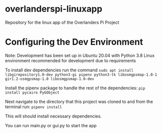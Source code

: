 # overlanderspi-linuxapp
Repository for the linux app of the Overlanders Pi Project

# Configuring the Dev Environment
Note: Development has been set up in Ubuntu 20.04 with Python 3.8
Linux environment recommended for development due to requirements

To install dev dependencies run the command 
`sudo apt install libgirepository1.0-dev python3-gi pipenv python3-tk libosmgpsmap-1.0-1 gir1.2-osmgpsmap-1.0 libosmgpsmap-1.0-dev`

Install the pipenv package to handle the rest of the dependencies:
`pip install pycairo PyGObject`

Next navigate to the directory that this project was cloned to and from the terminal run:
`pipenv install`

This will should install necessary dependencies.

You can run main.py or gui.py to start the app
